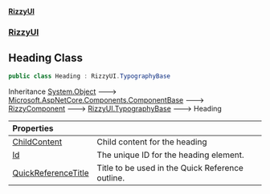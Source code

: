 #### [RizzyUI](index 'index')
### [RizzyUI](RizzyUI 'RizzyUI')

## Heading Class

```csharp
public class Heading : RizzyUI.TypographyBase
```

Inheritance [System.Object](https://docs.microsoft.com/en-us/dotnet/api/System.Object 'System.Object') &#129106; [Microsoft.AspNetCore.Components.ComponentBase](https://docs.microsoft.com/en-us/dotnet/api/Microsoft.AspNetCore.Components.ComponentBase 'Microsoft.AspNetCore.Components.ComponentBase') &#129106; [RizzyComponent](RizzyUI.RizzyComponent 'RizzyUI.RizzyComponent') &#129106; [RizzyUI.TypographyBase](https://docs.microsoft.com/en-us/dotnet/api/RizzyUI.TypographyBase 'RizzyUI.TypographyBase') &#129106; Heading

| Properties | |
| :--- | :--- |
| [ChildContent](RizzyUI.Heading.ChildContent 'RizzyUI.Heading.ChildContent') | Child content for the heading |
| [Id](RizzyUI.Heading.Id 'RizzyUI.Heading.Id') | The unique ID for the heading element. |
| [QuickReferenceTitle](RizzyUI.Heading.QuickReferenceTitle 'RizzyUI.Heading.QuickReferenceTitle') | Title to be used in the Quick Reference outline. |

